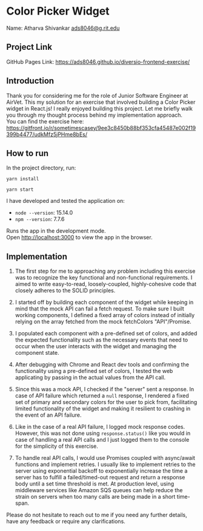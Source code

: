# Color Picker Widget
Name: Atharva Shivankar    <ads8046@g.rit.edu>

## Project Link

GitHub Pages Link: https://ads8046.github.io/diversio-frontend-exercise/

## Introduction
Thank you for considering me for the role of Junior Software Engineer at AirVet. This my solution for
an exercise that involved building a Color Picker widget in React.js! I really enjoyed
building this project. Let me briefly walk you through my thought process behind my
implementation approach.\
You can find the exercise here: https://gitfront.io/r/sometimescasey/9ee3c8450b88bf353cfa45487e002f19399b4477/udkMfz5jPHme8bEs/

## How to run

In the project directory, run:

```
yarn install
```
```
yarn start
```

I have developed and tested the application on:
- `node --version`: 15.14.0
- `npm --version`: 7.7.6

Runs the app in the development mode.\
Open [http://localhost:3000](http://localhost:3000) to view the app in the browser.


## Implementation
1. The first step for me to approaching any problem including this exercise was to recognize the
key functional and non-functional requirements. I aimed to write easy-to-read, loosely-coupled, 
highly-cohesive code that closely adheres to the SOLID principles.

2. I started off by building each component of the widget while keeping in mind that the mock API
can fail a fetch request. To make sure I built working components, I defined a fixed array of colors 
instead of initially relying on the array fetched from the mock fetchColors "API"/Promise.

3. I populated each component with a pre-defined set of colors, and added the expected functionality such as the 
necessary events that need to occur when the user interacts with the widget and managing the component state.

4. After debugging with Chrome and React dev tools and confirming the functionality using a pre-defined set of colors, 
I tested the web applicating by passing in the actual values from the API call. 

5. Since this was a mock API, I checked if the "server" sent a response. In case of API failure which returned a 
`null` response, I rendered a fixed set of primary and secondary colors for the user to pick from, facilitating 
limited functionality of the widget and making it resilient to crashing in the event of an API failure.

6. Like in the case of a real API failure, I logged mock response codes. However, this
was not done using `response.status()` like you would in case of handling a real API calls and I just logged
them to the console for the simplicity of this exercise.

7. To handle real API calls, I would use Promises coupled with async/await functions and implement retries.
I usually like to implement retries to the server using exponential backoff to exponentially increase the time
a server has to fulfill a failed/timed-out request and return a response body until a set time threshold is met.
At production level, using middleware services like Amazon SQS queues can help reduce the strain on servers when 
too many calls are being made in a short time-span.

Please do not hesitate to reach out to me if you need any further details, have any feedback or require any clarifications.

